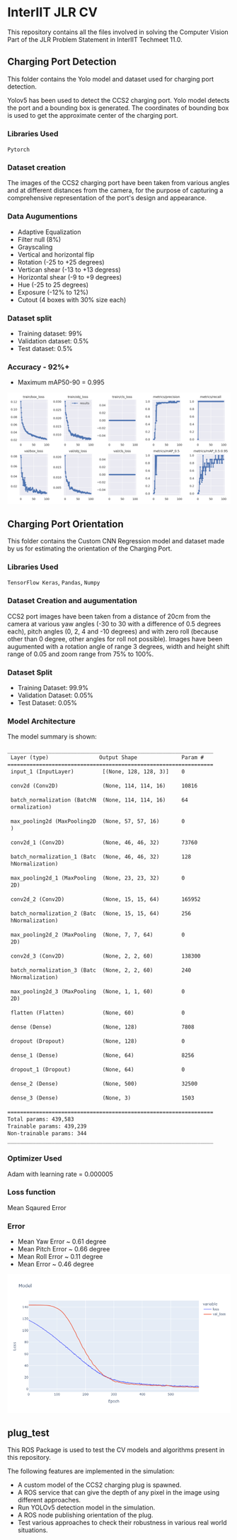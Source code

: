 # InterIIT JLR CV
This repository contains all the files involved in solving the Computer Vision Part of the JLR Problem Statement in InterIIT Techmeet 11.0.

## Charging Port Detection
This folder contains the Yolo model and dataset used for charging port detection. 

Yolov5 has been used to detect the CCS2 charging port. Yolo model detects the port and a bounding box is generated. The coordinates of bounding box is used to get the approximate center of the charging port. 

### Libraries Used
`Pytorch`

### Dataset creation
The images of the CCS2 charging port have been taken from various angles and at different distances from the camera, for the purpose of capturing a comprehensive representation of the port's design and appearance. 

### Data Augumentions
- Adaptive Equalization
- Filter null (8%)
- Grayscaling
- Vertical and horizontal flip
- Rotation (-25 to +25 degrees)
- Vertican shear (-13 to +13 degress)
- Horizontal shear (-9 to +9 degrees)
- Hue (-25 to 25 degrees)
- Exposure (-12% to 12%)
- Cutout (4 boxes with 30% size each)

### Dataset split
- Training dataset: 99%
- Validation dataset: 0.5%
- Test dataset: 0.5%

### Accuracy - 92%+
- Maximum mAP50-90 = 0.995

![Port Detection Optimisation](PortDetectionGraph.png)


## Charging Port Orientation
This folder contains the Custom CNN Regression model and dataset made by us for estimating the orientation of the Charging Port.

### Libraries Used  
`TensorFlow Keras`, `Pandas`, `Numpy`

### Dataset Creation and augumentation
CCS2 port images have been taken from a distance of 20cm from the camera at various yaw angles (-30 to 30 with a difference of 0.5 degrees each), pitch angles (0, 2, 4 and -10 degrees) and with zero roll (because other than 0 degree, other angles for roll not possible). Images have been augumented with a rotation angle of range 3 degrees, width and height shift range of 0.05 and zoom range from 75% to 100%.

### Dataset Split
- Training Dataset: 99.9%
- Validation Dataset: 0.05%
- Test Dataset: 0.05%

### Model Architecture
The model summary is shown:
```
_________________________________________________________________
 Layer (type)                Output Shape              Param #   
=================================================================
 input_1 (InputLayer)         [(None, 128, 128, 3)]    0         
                                                                 
 conv2d (Conv2D)              (None, 114, 114, 16)     10816     
                                                                 
 batch_normalization (BatchN  (None, 114, 114, 16)     64        
 ormalization)                                                   
                                                                 
 max_pooling2d (MaxPooling2D  (None, 57, 57, 16)       0         
 )                                                               
                                                                 
 conv2d_1 (Conv2D)            (None, 46, 46, 32)       73760     
                                                                 
 batch_normalization_1 (Batc  (None, 46, 46, 32)       128       
 hNormalization)                                                 
                                                                 
 max_pooling2d_1 (MaxPooling  (None, 23, 23, 32)       0         
 2D)                                                             
                                                                 
 conv2d_2 (Conv2D)            (None, 15, 15, 64)       165952    
                                                                 
 batch_normalization_2 (Batc  (None, 15, 15, 64)       256       
 hNormalization)                                                 
                                                                 
 max_pooling2d_2 (MaxPooling  (None, 7, 7, 64)         0         
 2D)                                                             
                                                                 
 conv2d_3 (Conv2D)            (None, 2, 2, 60)         138300    
                                                                 
 batch_normalization_3 (Batc  (None, 2, 2, 60)         240       
 hNormalization)                                                 
                                                                 
 max_pooling2d_3 (MaxPooling  (None, 1, 1, 60)         0         
 2D)                                                             
                                                                 
 flatten (Flatten)            (None, 60)               0         
                                                                 
 dense (Dense)                (None, 128)              7808      
                                                                
 dropout (Dropout)            (None, 128)              0         
                                                                 
 dense_1 (Dense)              (None, 64)               8256      
                                                                 
 dropout_1 (Dropout)          (None, 64)               0         
                                                                 
 dense_2 (Dense)              (None, 500)              32500     
                                                                 
 dense_3 (Dense)              (None, 3)                1503      
                                                                 
=================================================================
Total params: 439,583
Trainable params: 439,239
Non-trainable params: 344
_________________________________________________________________
```

### Optimizer Used
Adam with learning rate = 0.000005

### Loss function
Mean Sqaured Error

### Error
- Mean Yaw Error ~ 0.61 degree
- Mean Pitch Error ~ 0.66 degree
- Mean Roll Error ~ 0.11 degree
- Mean Error ~ 0.46 degree

![Port Orientation Graph](PortOrientationGraph.png)

## plug_test
This ROS Package is used to test the CV models and algorithms present in this repository.

The following features are implemented in the simulation:
- A custom model of the CCS2 charging plug is spawned.
- A ROS service that can give the depth of any pixel in the image using different approaches.
- Run YOLOv5 detection model in the simulation.
- A ROS node publishing orientation of the plug.
- Test various approaches to check their robustness in various real world situations.
